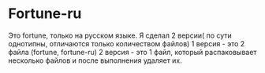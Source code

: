 # Fortune-ru
Это fortune, только на русском языке. Я сделал 2 версии( по сути однотипны, отличаются только количеством файлов)
1 версия - это 2 файла (fortune, fortune-ru)
2 версия - это 1 файл, который распаковывает несколько файлов и после выполнения удаляет их.

